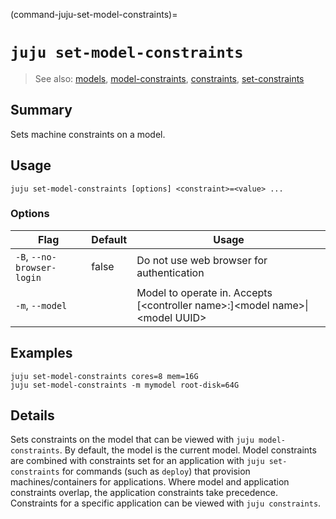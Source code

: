 (command-juju-set-model-constraints)=
# `juju set-model-constraints`
> See also: [models](#models), [model-constraints](#model-constraints), [constraints](#constraints), [set-constraints](#set-constraints)

## Summary
Sets machine constraints on a model.

## Usage
```juju set-model-constraints [options] <constraint>=<value> ...```

### Options
| Flag | Default | Usage |
| --- | --- | --- |
| `-B`, `--no-browser-login` | false | Do not use web browser for authentication |
| `-m`, `--model` |  | Model to operate in. Accepts [&lt;controller name&gt;:]&lt;model name&gt;&#x7c;&lt;model UUID&gt; |

## Examples

    juju set-model-constraints cores=8 mem=16G
    juju set-model-constraints -m mymodel root-disk=64G


## Details

Sets constraints on the model that can be viewed with `juju model-constraints`.
By default, the model is the current model.
Model constraints are combined with constraints set for an application with
`juju set-constraints` for commands (such as `deploy`) that provision
machines/containers for applications. Where model and application constraints overlap, the
application constraints take precedence.
Constraints for a specific application can be viewed with `juju constraints`.